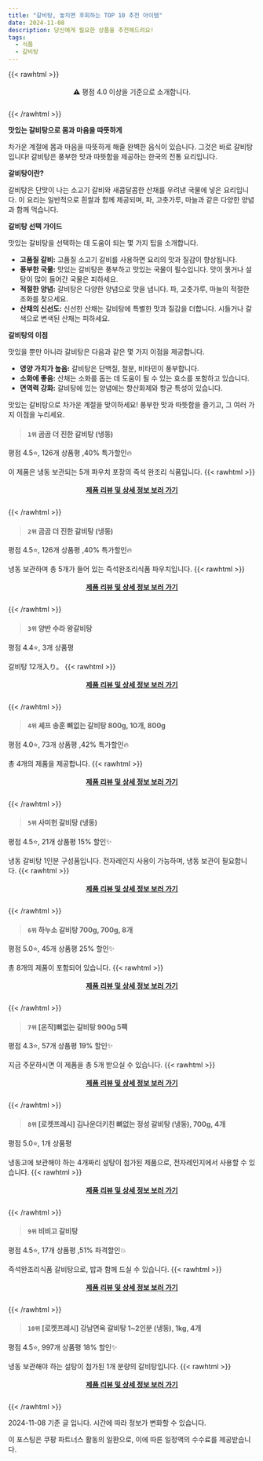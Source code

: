 ```yaml
---
title: "갈비탕, 놓치면 후회하는 TOP 10 추천 아이템"
date: 2024-11-08
description: 당신에게 필요한 상품을 추천해드려요!
tags:
  - 식품
  - 갈비탕
---
```

{{< rawhtml >}}<div class="toc" style="text-align: center; height: 50px; line-height: 2;">  <p>⚠️ 평점 4.0 이상을 기준으로 소개합니다.<br></p></div> {{< /rawhtml >}}

**맛있는 갈비탕으로 몸과 마음을 따뜻하게**

차가운 계절에 몸과 마음을 따뜻하게 해줄 완벽한 음식이 있습니다. 그것은 바로 갈비탕입니다! 갈비탕은 풍부한 맛과 따뜻함을 제공하는 한국의 전통 요리입니다.

**갈비탕이란?**

갈비탕은 단맛이 나는 소고기 갈비와 새콤달콤한 산채를 우려낸 국물에 넣은 요리입니다. 이 요리는 일반적으로 흰쌀과 함께 제공되며, 파, 고춧가루, 마늘과 같은 다양한 양념과 함께 먹습니다.

**갈비탕 선택 가이드**

맛있는 갈비탕을 선택하는 데 도움이 되는 몇 가지 팁을 소개합니다.

* **고품질 갈비:** 고품질 소고기 갈비를 사용하면 요리의 맛과 질감이 향상됩니다.
* **풍부한 국물:** 맛있는 갈비탕은 풍부하고 맛있는 국물이 필수입니다. 맛이 묽거나 설탕이 많이 들어간 국물은 피하세요.
* **적절한 양념:** 갈비탕은 다양한 양념으로 맛을 냅니다. 파, 고춧가루, 마늘의 적절한 조화를 찾으세요.
* **산채의 신선도:** 신선한 산채는 갈비탕에 특별한 맛과 질감을 더합니다. 시들거나 갈색으로 변색된 산채는 피하세요.

**갈비탕의 이점**

맛있을 뿐만 아니라 갈비탕은 다음과 같은 몇 가지 이점을 제공합니다.

* **영양 가치가 높음:** 갈비탕은 단백질, 철분, 비타민이 풍부합니다.
* **소화에 좋음:** 산채는 소화를 돕는 데 도움이 될 수 있는 효소를 포함하고 있습니다.
* **면역력 강화:** 갈비탕에 있는 양념에는 항산화제와 항균 특성이 있습니다.

맛있는 갈비탕으로 차가운 계절을 맞이하세요! 풍부한 맛과 따뜻함을 즐기고, 그 여러 가지 이점을 누리세요.


>#### `1위` 곰곰 더 진한 갈비탕 (냉동)
평점 4.5⭐, 126개 상품평 ,40% 특가할인🔥

이 제품은 냉동 보관되는 5개 파우치 포장의 즉석 완조리 식품입니다.
{{< rawhtml >}}<div class="toc" style="text-align: center; height: 50px; line-height: 2;"><p><b><a href="https://link.coupang.com/re/AFFSDP?lptag=AF5033054&pageKey=187491448&itemId=535867426&vendorItemId=5016395895&traceid=V0-153-27dabb5ae78878ca&requestid=20241108141912415138765205&token=31850C%7CMIXED">제품 리뷰 및 상세 정보 보러 가기</a></b><br></p> </div>{{< /rawhtml >}}

>#### `2위` 곰곰 더 진한 갈비탕 (냉동)
평점 4.5⭐, 126개 상품평 ,40% 특가할인🔥

냉동 보관하며 총 5개가 들어 있는 즉석완조리식품 파우치입니다.
{{< rawhtml >}}<div class="toc" style="text-align: center; height: 50px; line-height: 2;"><p><b><a href="https://link.coupang.com/re/AFFSDP?lptag=AF5033054&pageKey=187491448&itemId=1047437198&vendorItemId=5510901600&traceid=V0-153-27dabb5ae78878ca&requestid=20241108141912415138765205&token=31850C%7CMIXED">제품 리뷰 및 상세 정보 보러 가기</a></b><br></p> </div>{{< /rawhtml >}}

>#### `3위` 양반 수라 왕갈비탕
평점 4.4⭐, 3개 상품평 

갈비탕 12개入り。
{{< rawhtml >}}<div class="toc" style="text-align: center; height: 50px; line-height: 2;"><p><b><a href="https://link.coupang.com/re/AFFSDP?lptag=AF5033054&pageKey=7345309996&itemId=19048709643&vendorItemId=86829138035&traceid=V0-153-95b4d8888cb3e5ff&requestid=20241108141912415138765205&token=31850C%7CMIXED">제품 리뷰 및 상세 정보 보러 가기</a></b><br></p> </div>{{< /rawhtml >}}

>#### `4위` 셰프 송훈 뼈없는 갈비탕 800g, 10개, 800g
평점 4.0⭐, 73개 상품평 ,42% 특가할인🔥

총 4개의 제품을 제공합니다.
{{< rawhtml >}}<div class="toc" style="text-align: center; height: 50px; line-height: 2;"><p><b><a href="https://link.coupang.com/re/AFFSDP?lptag=AF5033054&pageKey=7798443421&itemId=21114698786&vendorItemId=88176539944&traceid=V0-153-165e9a65600e8428&clickBeacon=fd6fd1b0-9d90-11ef-b964-1f3e8f32e34d%7E3&requestid=20241108141912415138765205&token=31850C%7CMIXED">제품 리뷰 및 상세 정보 보러 가기</a></b><br></p> </div>{{< /rawhtml >}}

>#### `5위` 사미헌 갈비탕 (냉동)
평점 4.5⭐, 21개 상품평 15% 할인✨

냉동 갈비탕 1인분 구성품입니다. 전자레인지 사용이 가능하며, 냉동 보관이 필요합니다.
{{< rawhtml >}}<div class="toc" style="text-align: center; height: 50px; line-height: 2;"><p><b><a href="https://link.coupang.com/re/AFFSDP?lptag=AF5033054&pageKey=207594024&itemId=19224743968&vendorItemId=86341415210&traceid=V0-153-a41b492519780e07&requestid=20241108141912415138765205&token=31850C%7CMIXED">제품 리뷰 및 상세 정보 보러 가기</a></b><br></p> </div>{{< /rawhtml >}}

>#### `6위` 하누소 갈비탕 700g, 700g, 8개
평점 5.0⭐, 45개 상품평 25% 할인✨

총 8개의 제품이 포함되어 있습니다.
{{< rawhtml >}}<div class="toc" style="text-align: center; height: 50px; line-height: 2;"><p><b><a href="https://link.coupang.com/re/AFFSDP?lptag=AF5033054&pageKey=8243911912&itemId=19271159886&vendorItemId=87018841500&traceid=V0-153-d0d460d724de4509&clickBeacon=fd6fd1b0-9d90-11ef-896b-16a2e23259ed%7E3&requestid=20241108141912415138765205&token=31850C%7CMIXED">제품 리뷰 및 상세 정보 보러 가기</a></b><br></p> </div>{{< /rawhtml >}}

>#### `7위` [온작]뼈없는 갈비탕 900g 5팩
평점 4.3⭐, 57개 상품평 19% 할인✨

지금 주문하시면 이 제품을 총 5개 받으실 수 있습니다.
{{< rawhtml >}}<div class="toc" style="text-align: center; height: 50px; line-height: 2;"><p><b><a href="https://link.coupang.com/re/AFFSDP?lptag=AF5033054&pageKey=8185736029&itemId=23409760922&vendorItemId=90436859671&traceid=V0-153-543dfcd84979afce&requestid=20241108141912415138765205&token=31850C%7CMIXED">제품 리뷰 및 상세 정보 보러 가기</a></b><br></p> </div>{{< /rawhtml >}}

>#### `8위` [로켓프레시] 김나운더키친 뼈없는 정성 갈비탕 (냉동), 700g, 4개
평점 5.0⭐, 1개 상품평 

냉동고에 보관해야 하는 4개짜리 설탕이 첨가된 제품으로, 전자레인지에서 사용할 수 있습니다.
{{< rawhtml >}}<div class="toc" style="text-align: center; height: 50px; line-height: 2;"><p><b><a href="https://link.coupang.com/re/AFFSDP?lptag=AF5033054&pageKey=8260869006&itemId=23797555356&vendorItemId=90821527627&traceid=V0-153-7f79deb9aa058d6b&clickBeacon=fd6fd1b0-9d90-11ef-821b-127fff451a55%7E3&requestid=20241108141912415138765205&token=31850C%7CMIXED">제품 리뷰 및 상세 정보 보러 가기</a></b><br></p> </div>{{< /rawhtml >}}

>#### `9위` 비비고 갈비탕
평점 4.5⭐, 17개 상품평 ,51% 파격할인💥

즉석완조리식품 갈비탕으로, 밥과 함께 드실 수 있습니다.
{{< rawhtml >}}<div class="toc" style="text-align: center; height: 50px; line-height: 2;"><p><b><a href="https://link.coupang.com/re/AFFSDP?lptag=AF5033054&pageKey=5335143465&itemId=21929508366&vendorItemId=90935046388&traceid=V0-153-58c621aa028a8f3d&requestid=20241108141912415138765205&token=31850C%7CMIXED">제품 리뷰 및 상세 정보 보러 가기</a></b><br></p> </div>{{< /rawhtml >}}

>#### `10위` [로켓프레시] 강남면옥 갈비탕 1~2인분 (냉동), 1kg, 4개
평점 4.5⭐, 997개 상품평 18% 할인✨

냉동 보관해야 하는 설탕이 첨가된 1개 분량의 갈비탕입니다.
{{< rawhtml >}}<div class="toc" style="text-align: center; height: 50px; line-height: 2;"><p><b><a href="https://link.coupang.com/re/AFFSDP?lptag=AF5033054&pageKey=7360934396&itemId=19598352940&vendorItemId=86705557101&traceid=V0-153-2e27166a7dd5c826&clickBeacon=fd6fd1b0-9d90-11ef-8dd7-7cea5bc7c16b%7E3&requestid=20241108141912415138765205&token=31850C%7CMIXED">제품 리뷰 및 상세 정보 보러 가기</a></b><br></p> </div>{{< /rawhtml >}}


2024-11-08 기준 글 입니다.
시간에 따라 정보가 변화할 수 있습니다.

이 포스팅은 쿠팡 파트너스 활동의 일환으로, 이에 따른 일정액의 수수료를 제공받습니다.
